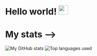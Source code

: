 # Hello world! <img src="https://raw.githubusercontent.com/MartinHeinz/MartinHeinz/master/wave.gif" width="30px">
# My stats -->
![My GitHub stats](https://github-readme-stats.vercel.app/api?username=A12N4V&show_icons=true&theme=dark)
![Top languages used]("https://github-readme-stats.vercel.app/api/top-langs?username=A12N4V&theme=dark")
